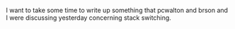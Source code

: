 I want to take some time to write up something that pcwalton and brson
and I were discussing yesterday concerning stack switching.
